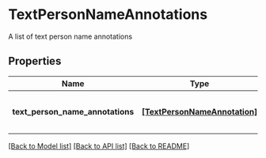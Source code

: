 # TextPersonNameAnnotations

A list of text person name annotations
## Properties
Name | Type | Description | Notes
------------ | ------------- | ------------- | -------------
**text_person_name_annotations** | [**[TextPersonNameAnnotation]**](TextPersonNameAnnotation.md) | A list of text person name annotations | 

[[Back to Model list]](../README.md#documentation-for-models) [[Back to API list]](../README.md#documentation-for-api-endpoints) [[Back to README]](../README.md)


